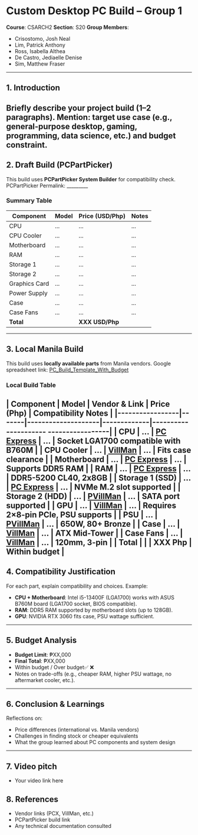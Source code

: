 # Custom Desktop PC Build – Group 1
**Course**: CSARCH2
**Section**: S20
**Group Members**:
- Crisostomo, Josh Neal
- Lim, Patrick Anthony
- Ross, Isabella Althea
- De Castro, Jediaelle Denise
- Sim, Matthew Fraser
---
## 1. Introduction
Briefly describe your project build (1–2 paragraphs).
Mention: target use case (e.g., general-purpose desktop, gaming, programming, data
science, etc.) and budget constraint.
---
## 2. Draft Build (PCPartPicker)
This build uses **PCPartPicker System Builder** for compatibility check.
PCPartPicker Permalink: _________
### Summary Table
| Component | Model | Price (USD/Php) | Notes |
|-----------------|-------|-----------------|-------|
| CPU | ... | ... | ... |
| CPU Cooler | ... | ... | ... |
| Motherboard | ... | ... | ... |
| RAM | ... | ... | ... |
| Storage 1 | ... | ... | ... |
| Storage 2 | ... | ... | ... |
| Graphics Card | ... | ... | ... |
| Power Supply | ... | ... | ... |
| Case | ... | ... | ... |
| Case Fans | ... | ... | ... |
| **Total** | | **XXX USD/Php** | |
---
## 3. Local Manila Build
This build uses **locally available parts** from Manila vendors.
Google spreadsheet link: [PC_Build_Template_With_Budget](https://docs.google.com/spreadsheets/d/15jZedLD7o_Gfmr0jKC2sMzixGadV74LwGvGNQ5sZwUE/edit?gid=533572080#gid=533572080)
### Local Build Table
| Component | Model | Vendor & Link | Price (Php) | Compatibility Notes
|
|-----------------|-------|--------------------|-------------|---------------------
-----------------|
| CPU | ... | [PC Express](link) | ... | Socket LGA1700
compatible with B760M |
| CPU Cooler | ... | [VillMan](link) | ... | Fits case clearance
|
| Motherboard | ... | [PC Express](link) | ... | Supports DDR5 RAM
|
| RAM | ... | [PC Express](link) | ... | DDR5-5200 CL40,
2x8GB |
| Storage 1 (SSD) | ... | [PC Express](link) | ... | NVMe M.2 slot
supported |
| Storage 2 (HDD) | ... | [PVillMan](link) | ... | SATA port supported
|
| GPU | ... | [VillMan](link) | ... | Requires 2×8-pin
PCIe, PSU supports |
| PSU | ... | [PVillMan](link) | ... | 650W, 80+ Bronze
|
| Case | ... | [VillMan](link) | ... | ATX Mid-Tower
|
| Case Fans | ... | [VillMan](link) | ... | 120mm, 3-pin
|
| **Total** | | | **XXX Php** | Within budget
|
---
## 4. Compatibility Justification
For each part, explain compatibility and choices.
Example:
- **CPU + Motherboard**: Intel i5-13400F (LGA1700) works with ASUS B760M board
(LGA1700 socket, BIOS compatible).
- **RAM**: DDR5 RAM supported by motherboard slots (up to 128GB).
- **GPU**: NVIDIA RTX 3060 fits case, PSU wattage sufficient.
---
## 5. Budget Analysis
- **Budget Limit**: ₱XX,000
- **Final Total**: ₱XX,000
- Within budget / Over budget✅ ❌
- Notes on trade-offs (e.g., cheaper RAM, higher PSU wattage, no aftermarket
cooler, etc.).
---
## 6. Conclusion & Learnings
Reflections on:
- Price differences (international vs. Manila vendors)
- Challenges in finding stock or cheaper equivalents
- What the group learned about PC components and system design
---
## 7. Video pitch
- Your video link here
## 8. References
- Vendor links (PCX, VillMan, etc.)
- PCPartPicker build link
- Any technical documentation consulted
